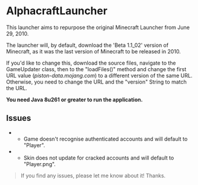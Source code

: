 # AlphacraftLauncher
This launcher aims to repurpose the original Minecraft Launcher from June 29, 2010. 

The launcher will, by default, download the 'Beta 1.1_02' version of Minecraft, as it was the last version of Minecraft to be released in 2010. 

If you'd like to change this, download the source files, navigate to the GameUpdater class, then to the "loadFiles()" method and change the first URL value (*piston-data.mojang.com*) to a different version of the same URL. Otherwise, you need to change the URL and the "version" String to match the URL.

**You need Java 8u261 or greater to run the application.**

## Issues
- - Game doesn't recognise authenticated accounts and will default to "Player".
- - Skin does not update for cracked accounts and will default to "Player.png".
> If you find any issues, please let me know about it! Thanks.
